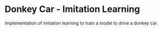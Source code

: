 # Donkey Car - Imitation Learning  
Implementation of imitation learning to train a model to drive a donkey car.